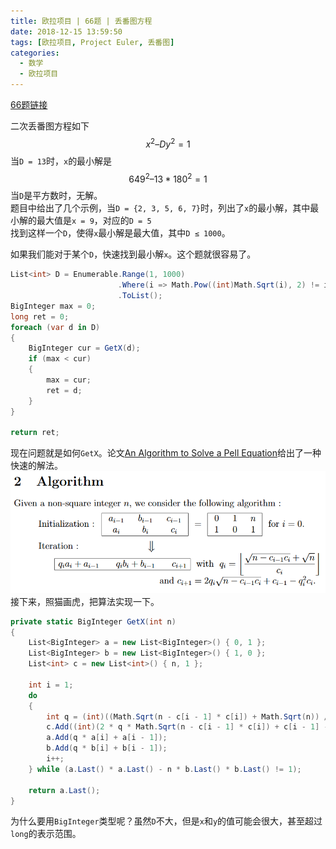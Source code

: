 ```yaml
---
title: 欧拉项目 | 66题 | 丢番图方程
date: 2018-12-15 13:59:50
tags: [欧拉项目, Project Euler, 丢番图]
categories:
  - 数学
  - 欧拉项目
---
```

[66题链接](https://projecteuler.net/problem=66 "Problem 66 - Project Euler")

二次丢番图方程如下  
$$
x^2 – Dy^2 = 1
$$
当`D = 13`时，`x`的最小解是  
$$
649^2 – 13*180^2 = 1
$$
当`D`是平方数时，无解。  
题目中给出了几个示例，当`D = {2, 3, 5, 6, 7}`时，列出了`x`的最小解，其中最小解的最大值是`x = 9`，对应的`D = 5`  
找到这样一个`D`，使得`x`最小解是最大值，其中`D ≤ 1000`。

如果我们能对于某个`D`，快速找到最小解`x`。这个题就很容易了。
``` csharp
List<int> D = Enumerable.Range(1, 1000)
                        .Where(i => Math.Pow((int)Math.Sqrt(i), 2) != i)
                        .ToList();
BigInteger max = 0;
long ret = 0;
foreach (var d in D)
{
    BigInteger cur = GetX(d);
    if (max < cur)
    {
        max = cur;
        ret = d;
    }
}

return ret;
```
现在问题就是如何`GetX`。论文[An Algorithm to Solve a Pell Equation](http://www.kurims.kyoto-u.ac.jp/EMIS/journals/GMN/yahoo_site_admin/assets/docs/1_GMN-8492-V28N2.190180001.pdf)给出了一种快速的解法。  
![](/images/ProjectEuler-66.png)  
接下来，照猫画虎，把算法实现一下。
``` csharp
private static BigInteger GetX(int n)
{
    List<BigInteger> a = new List<BigInteger>() { 0, 1 };
    List<BigInteger> b = new List<BigInteger>() { 1, 0 };
    List<int> c = new List<int>() { n, 1 };

    int i = 1;
    do
    {
        int q = (int)((Math.Sqrt(n - c[i - 1] * c[i]) + Math.Sqrt(n)) / c[i]);
        c.Add((int)(2 * q * Math.Sqrt(n - c[i - 1] * c[i]) + c[i - 1] - q * q * c[i]));
        a.Add(q * a[i] + a[i - 1]);
        b.Add(q * b[i] + b[i - 1]);
        i++;
    } while (a.Last() * a.Last() - n * b.Last() * b.Last() != 1);

    return a.Last();
}
```
为什么要用`BigInteger`类型呢？虽然`D`不大，但是`x`和`y`的值可能会很大，甚至超过`long`的表示范围。
